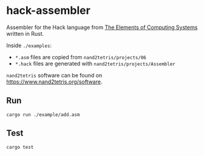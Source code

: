 # hack-assembler

Assembler for the Hack language from [The Elements of Computing Systems](https://mitpress.mit.edu/books/elements-computing-systems) written in Rust.

Inside `./examples`:

- `*.asm` files are copied from `nand2tetris/projects/06`
- `*.hack` files are generated with `nand2tetris/projects/Assembler`

`nand2tetris` software can be found on https://www.nand2tetris.org/software.

## Run

```
cargo run ./example/add.asm
```

## Test

```
cargo test
```

